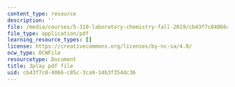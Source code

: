```yaml
---
content_type: resource
description: ''
file: /media/courses/5-310-laboratory-chemistry-fall-2019/cb43f7c04066c85c3ca914b3f354dc36_JIw9mnVeFig.pdf
file_type: application/pdf
learning_resource_types: []
license: https://creativecommons.org/licenses/by-nc-sa/4.0/
ocw_type: OCWFile
resourcetype: Document
title: 3play pdf file
uid: cb43f7c0-4066-c85c-3ca9-14b3f354dc36
---
```

